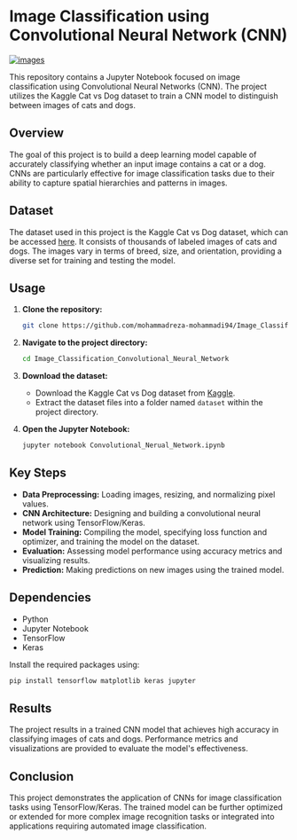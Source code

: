 # Image Classification using Convolutional Neural Network (CNN)

<a align='center' href="https://imgbb.com/"><img src="https://i.ibb.co/BGyWSYp/images.jpg" alt="images" border="0"></a>

This repository contains a Jupyter Notebook focused on image classification using Convolutional Neural Networks (CNN). The project utilizes the Kaggle Cat vs Dog dataset to train a CNN model to distinguish between images of cats and dogs.

## Overview
The goal of this project is to build a deep learning model capable of accurately classifying whether an input image contains a cat or a dog. CNNs are particularly effective for image classification tasks due to their ability to capture spatial hierarchies and patterns in images.

## Dataset
The dataset used in this project is the Kaggle Cat vs Dog dataset, which can be accessed [here](https://www.kaggle.com/datasets/karakaggle/kaggle-cat-vs-dog-dataset). It consists of thousands of labeled images of cats and dogs. The images vary in terms of breed, size, and orientation, providing a diverse set for training and testing the model.

## Usage
1. **Clone the repository:**
    ```bash
    git clone https://github.com/mohammadreza-mohammadi94/Image_Classification_Convolutional_Neural_Network.git
    ```
2. **Navigate to the project directory:**
    ```bash
    cd Image_Classification_Convolutional_Neural_Network
    ```
3. **Download the dataset:**
   - Download the Kaggle Cat vs Dog dataset from [Kaggle](https://www.kaggle.com/datasets/karakaggle/kaggle-cat-vs-dog-dataset).
   - Extract the dataset files into a folder named `dataset` within the project directory.

4. **Open the Jupyter Notebook:**
    ```bash
    jupyter notebook Convolutional_Nerual_Network.ipynb
    ```

## Key Steps
- **Data Preprocessing:** Loading images, resizing, and normalizing pixel values.
- **CNN Architecture:** Designing and building a convolutional neural network using TensorFlow/Keras.
- **Model Training:** Compiling the model, specifying loss function and optimizer, and training the model on the dataset.
- **Evaluation:** Assessing model performance using accuracy metrics and visualizing results.
- **Prediction:** Making predictions on new images using the trained model.

## Dependencies
- Python
- Jupyter Notebook
- TensorFlow
- Keras

Install the required packages using:
```bash
pip install tensorflow matplotlib keras jupyter
```

## Results
The project results in a trained CNN model that achieves high accuracy in classifying images of cats and dogs. Performance metrics and visualizations are provided to evaluate the model's effectiveness.

## Conclusion
This project demonstrates the application of CNNs for image classification tasks using TensorFlow/Keras. The trained model can be further optimized or extended for more complex image recognition tasks or integrated into applications requiring automated image classification.
